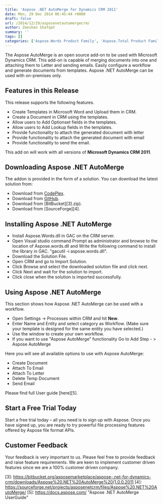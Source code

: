 ```yaml
---
title: 'Aspose .NET AutoMerge for Dynamics CRM 2011'
date: Mon, 29 Dec 2014 06:45:44 +0000
draft: false
url: /2014/12/29/asposenetautomergecrm/
author: Zeeshan Shafqat
summary: ''
tags: []
categories: ['Aspose.Words Product Family', 'Aspose.Total Product Family']
---
```


[](http://www.aspose.com/.net/word-component.aspx)The Aspose AutoMerge is an open source add-on to be used with Microsoft Dynamics CRM. This add-on is capable of merging documents into one and attaching them to Letter and sending emails. Easily configure a workflow and generate documents from templates. Aspose .NET AutoMerge can be used with on-premises only.

## Features in this Release

This release supports the following features.

*   Create Templates in Microsoft Word and Upload them in CRM.
*   Create a Document in CRM using the templates.
*   Allow users to Add Optionset fields in the templates.
*   Allow users to Add Lookup fields in the templates.
*   Provide functionality to attach the generated document with letter
*   Provide functionality to attach the generated document with email
*   Provide functionality to send the email.

This add on will work with all versions of **Microsoft Dynamics CRM 2011**.

## Downloading Aspose .NET AutoMerge

The addon is provided in the form of a solution. You can download the latest solution from:

*   Download from [CodePlex][1].
*   Download from [GitHub][2].
*   Download from [BitBucket][3].zip).
*   Download from [SourceForge][4].

## Installing Aspose .NET AutoMerge

*   Install Aspose.Words.dll in GAC on the CRM server.
*   Open Visual studio command Prompt as administrator and browse to the location of Aspose.words.dll and Write the following command to install the library in GAC. "gacutil -i aspose.words.dll".  
    [](https://blog.aspose.com/wp-content/uploads/sites/2/2014/12/InstallGuide5.png)
*   Download the Solution File.
*   Open CRM and go to Import Solution.
*   Click Browse and select the downloaded solution file and click next.
*   Click Next and wait for the solution to import.
*   Click close when the solution is imported successfully.

## Using Aspose .NET AutoMerge

This section shows how Aspose .NET AutoMerge can be used with a workflow.

*   Open Settings -> Processes within CRM and hit **New**.
*   Enter Name and Entity and select category as Workflow. (Make sure your template is designed for the same entity you have selected.)
*   Use the window to create your own workflow.
*   If you want to use "Aspose AutoMerge" functionality Go to Add Step - > Aspose AutoMerge  
    [](https://blog.aspose.com/wp-content/uploads/sites/2/2014/12/AsposeAutoMerge.png)

Here you will see all available options to use with Aspose AutoMerge:

*   Create Document
*   Attach To Email
*   Attach To Letter
*   Delete Temp Document
*   Send Email

Please find full User guide [here][5].

## Start a Free Trial Today

Start a free trial today – all you need is to sign up with Aspose. Once you have signed up, you are ready to try powerful file processing features offered by Aspose file format APIs.

## Customer Feedback

Your feedback is very important to us. Please feel free to provide feedback and raise feature requirements. We are keen to implement customer driven features since we are a 100% customer driven company.




[1]: https://downloads.aspose.com/total
[2]: https://github.com/asposemarketplace/asposenetcrm/releases/tag/AutoMerge-1.0.0.2011
[3]: https://bitbucket.org/asposemarketplace/aspose-.net-for-dynamics-crm/downloads/Aspose%20.NET%20AutoMerge%20(1.0.0.2011
[4]: https://sourceforge.net/projects/asposenetcrm/files/Aspose%20.NET%20AutoMerge/
[5]: https://docs.aspose.com/ "Aspose .NET AutoMerge UserGuide"




